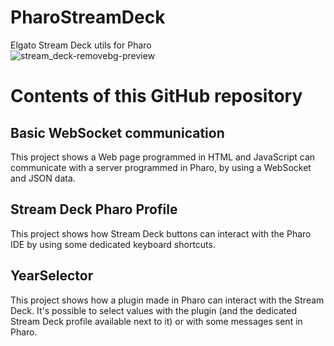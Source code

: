 # PharoStreamDeck
Elgato Stream Deck utils for Pharo \
![stream_deck-removebg-preview](https://github.com/OpenSmock/PharoStreamDeck/assets/76944457/12eb50ac-f229-4001-80a5-31186f999604)

# Contents of this GitHub repository
## Basic WebSocket communication
This project shows a Web page programmed in HTML and JavaScript can communicate with a server programmed in Pharo, by using a WebSocket and JSON data.

## Stream Deck Pharo Profile
This project shows how Stream Deck buttons can interact with the Pharo IDE by using some dedicated keyboard shortcuts.

## YearSelector
This project shows how a plugin made in Pharo can interact with the Stream Deck. It's possible to select values with the plugin (and the dedicated Stream Deck profile available next to it) or with some messages sent in Pharo.
